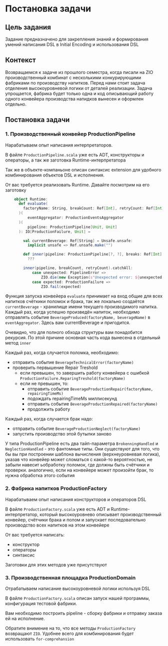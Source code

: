 # Постановка задачи

## Цель задания

Задание предназначено для закрепления знаний и формирования умений написания DSL в Initial Encoding и использования DSL

## Контекст

Возвращаемся к задаче из прошлого семестра, когда писали на ZIO производственный комбинат с несколькими конкурирующими фабриками по производству напитков. Перед нами стоит задача отделения высокоуровневой логики от деталей реализации. Задача упрощается, фабрика будет только одна и код описывающий работу одного конвейера производства напидков вынесен и оформлен отдельно.

## Постановка задачи

### 1. Производственный конвейер ProductionPipeline

Нарабатываем опыт написания интерпретаторов.

В файле `ProductionPipeline.scala` уже есть ADT, конструкторы и операторы, а так же заготовка Runtime-интерпретатора

Так же в объекте-компаньоне описан синтаксис extension для удобного комбинирования объектов DSL и исполнения.

От вас требуется реализовать Runtime. Давайте посмотрим на его заготовку

```scala
    object Runtime:
      def evaluate( 
        factoryName: String, breakCount: Ref[Int], retryCount: Ref[Int]
      )(
          eventAggregator: ProductionEventsAggregator
      )(
          pipeline: ProductionPipeline[Unit, Unit]
      ): IO[ProductionFailure, Unit] =

        val currentBeverage: Ref[String] = Unsafe.unsafe:
          implicit unsafe => Ref.unsafe.make("")

        def inner(pipeline: ProductionPipeline[?, ?], breaks: Ref[Int], retries: Ref[Int]): IOProductionFailure | PipelineError, Unit] =
          ???

        inner(pipeline, breakCount, retryCount).catchAll:
            case unexpected: PipelineError =>
                ZIO.die(new Exception(s"Unexpected error: ${unexpected.toString()}"))
            case expected: ProductionFailure =>
                ZIO.fail(expected)
```

Функция запуска конвейера `evaluate` принимает на вход общие для всех напитков счёткики поломок и брака, так же локально создаётся `currentBeverage` - хранилище имени текущего производимого напитка. Каждый раз, когда успешно произведён напиток, необходимо отправлять событие `BeverageProduced(factoryName, beverageName)` в `eventAggregator`. Здесь вам currentBeverage и пригодится.

Очевидно, что для полного обхода структуры вам понадобится рекурсия. По этой причине основная часть кода вынесена в отдельный метод `inner`

Каждый раз, когда случается поломка, необходимо:
  - отправить событие `BeverageTechnicalError(factoryName)`
  - проверить первышение Repair Treshold
    - если превышен, то завершить работу конвейера с ошибкой `ProductionFailure.ReparingTreshold(factoryName)`
    - если не превышен, то:
      - отправить событие `BeverageProductionRepair(factoryName, repairingTimeMs)`
      - подождать repairingTimeMs миллисекунд
      - отправить событие `BeverageProductionRepaired(factoryName)`
      - продолжить работу

Каждый раз, когда случается брак надо:
 - отправить событие `BeverageProductionNeglect(factoryName)`
 - запустить производство этой бутылки заново

У типа ProductionPipeline есть два тайп-параметра `BrokenningHandled` и `NeglectionHandled` - это фантомные типы. 
Они существуют для того, что бы вы при построении шаблона вычисления (верхнеуровневая логика), указав что конвейер может сломаться с какой-то вероятностью, не забыли навесит ьобработку поломок, где должны быть счётчики и проверки. аналогично, если на конвейере может произойти брак, то нужна обработка этого события

### 2. Фабрика напитков ProductionFactory

Нарабатываем опыт написания конструкторов и операторов DSL

В файле `ProductionFactory.scala` уже есть ADT и Runtime-интерпретатор, который высокоуровнево описывает производственный конвейер, счётчики брака и полом и запускает последовательно производство всех напитков на этом конвейере

От вас требуется написать:

- конструктор
- операторы
- синтаксис

Заготовки для этих методов уже присутствуют

### 3. Производственная площадка ProductionDomain

Отрабатываем написание высокоуровневой логики используя DSL

В файле `ProductionFactory.scala` описан запуск нашей программы, конфигурация тестовой фабрики.

Вам необходимо построить pipeline - сборку фабрики и отправку заказа ей на исполнение.

Обратите внимение на то, что все методы `ProductionFactory` возвращают `ZIO`. Удобнее всего для комбинирования будет использовать `for-comprehansion`

